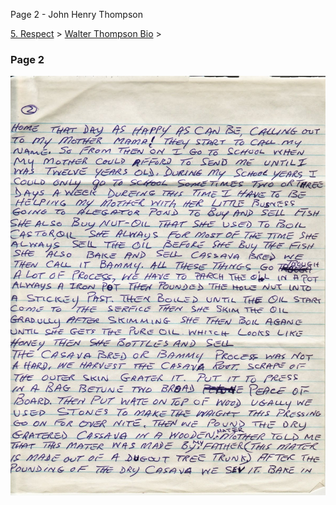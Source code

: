 Page 2 - John Henry Thompson


[5\. Respect](../../heros.md)‎ > ‎[Walter Thompson Bio](../walter-thompson-bio.md)‎ > ‎

### Page 2

[![](../../_/rsrc/1481644266428/heros/walter-thompson-bio/page-2/WHT_AutoBio_02-width=100-.jpg)](http://www.johnhenrythompson.com/heros/walter-thompson-bio/page-2/WHT_AutoBio_02.jpg?attredirects=0)
